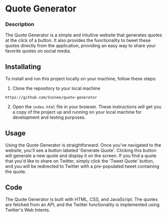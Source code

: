 # Quote Generator

### Description
The Quote Generator is a simple and intuitive website that generates quotes at the click of a button.
It also provides the functionality to tweet these quotes directly from the application, providing an easy way to share your favorite quotes on social media.

## Installating
To install and run this project locally on your machine, follow these steps:

1. Clone the repository to your local machine
```shell
https://github.com/Ssnnee/quote-generator
```
2. Open the `index.html` file in your browser.
These instructions will get you a copy of the project up and running on your local machine for development and testing purposes.

## Usage
Using the Quote Generator is straightforward. Once you've navigated to the website, you'll see a button labeled 'Generate Quote'.
Clicking this button will generate a new quote and display it on the screen. If you find a quote that you'd like to share on Twitter,
simply click the 'Tweet Quote' button, and you will be redirected to Twitter with a pre-populated tweet containing the quote.

## Code
The Quote Generator is built with HTML, CSS, and JavaScript. The quotes are fetched from an API, and the Twitter functionality is implemented using Twitter's Web Intents.

